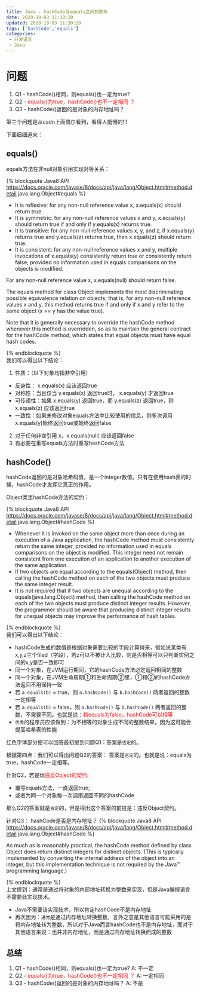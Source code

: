```yaml
---
title: Java - hashCode与equals之间的联系
date: 2020-10-03 11:30:20
updated: 2020-10-03 11:30:20
tags: ['hashCode','equals']
categories:
 - 开发语言
 - Java
---
```


# 问题

1. Q1 - hashCode()相同，则equals()也一定为true?
2. Q2 - <font color=red> equals()为true，hashCode()也不一定相同 ？ </font>
3. Q3 - hashCode()返回的是对象的内存地址吗？

第三个问题是从csdn上面偶尔看到，看得人挺懵的!!!



下面细细道来：

## equals()

equals方法在非null对象引用实现对等关系：

{% blockquote Java8 API https://docs.oracle.com/javase/8/docs/api/java/lang/Object.html#method.detail java.lang.Object#equals %}

- It is reflexive: for any non-null reference value x, x.equals(x) should return true.
- It is symmetric: for any non-null reference values x and y, x.equals(y) should return true if and only if y.equals(x) returns true.
- It is transitive: for any non-null reference values x, y, and z, if x.equals(y) returns true and y.equals(z) returns true, then x.equals(z) should return true.
- It is consistent: for any non-null reference values x and y, multiple invocations of x.equals(y) consistently return true or consistently return false, provided no information used in equals comparisons on the objects is modified.

For any non-null reference value x, x.equals(null) should return false.

The equals method for class Object implements the most discriminating possible equivalence relation on objects; that is, for any non-null reference values x and y, this method returns true if and only if x and y refer to the same object (x == y has the value true).

Note that it is generally necessary to override the hashCode method whenever this method is overridden, so as to maintain the general contract for the hashCode method, which states that equal objects must have equal hash codes.

{% endblockquote %}
<br>
我们可以得出以下结论：

1. 性质：（以下对象均指非空引用）
  - 反身性： x.equals(x) 应该返回true
  - 对称性：当且仅当 y.equals(x) 返回true时， x.equals(y) 才返回true
  - 可传递性：如果 x.equals(y) 返回true，而 y.equals(z) 返回true，则 x.equals(z) 应该返回true
  - 一致性：如果未修改对象equals方法中比较使用的信息，则多次调用x.equals(y)始终返回true或始终返回false
2. 对于任何非空引用 x，x.equals(null) 应该返回false
3. 有必要在重写equals方法时重写hashCode方法

## hashCode()

hashCode返回的是对象哈希码值，是一个integer数值。只有在使用hash表的时候，hashCode才发挥它真正的作用。

Object类里hashCode方法的契约：

{% blockquote Java8 API https://docs.oracle.com/javase/8/docs/api/java/lang/Object.html#method.detail java.lang.Object#hashCode %}

- Whenever it is invoked on the same object more than once during an execution of a Java application, the hashCode method must consistently return the same integer, provided no information used in equals comparisons on the object is modified. This integer need not remain consistent from one execution of an application to another execution of the same application.
- If two objects are equal according to the equals(Object) method, then calling the hashCode method on each of the two objects must produce the same integer result.
- It is not required that if two objects are unequal according to the equals(java.lang.Object) method, then calling the hashCode method on each of the two objects must produce distinct integer results. However, the programmer should be aware that producing distinct integer results for unequal objects may improve the performance of hash tables.

{% endblockquote %}
<br>
我们可以得出以下结论：

- hashCode生成的数值是根据对象需要比较的字段计算得来，假如说某类有x,y,z三个filed（字段），若z可以不被计入比较，则是否相等可以只判断实例之间的x,y是否一致即可
- 同一个对象，在JVM运行期间，它的hashCode方法必定返回相同的整数
- 同一个对象，在JVM生命周期①和生命周期②里，①和②的hashCode方法返回不用保持一致
- 若 ` a.equals(b) ` = true，则 ` a.hashCode() ` 与 ` b.hashCode() ` 两者返回的整数一定相等
- 若 ` a.equals(b) ` = false，则 ` a.hashCode() ` 与 ` b.hashCode() ` 两者返回的整数，不需要不同。也就是说：<font color=red>若equals为false，hashCode可以相等</font>
- `优秀`的程序员应该做到：为不相等的对象生成不同的整数结果，因为这可能会提高哈希表的性能

红色字体部分便可以回答最初提到问题Q1：答案是`否定`的。

根据第四点：我们可以得出问题Q2的答案： 答案是`否定`的。也就是说：equals为true，hashCode一定相等。

针对Q2，若是你<font color=red>违反Object的契约</font>:

- 覆写equals方法，一直返回true;
- 或者为同一个对象每一次调用返回不同的hashCode
 
那么Q2的答案就是`肯定`的，但是得出这个答案的前提是：违反Object契约。

针对Q3： hashCode是否是内存地址？ 
{% blockquote Java8 API https://docs.oracle.com/javase/8/docs/api/java/lang/Object.html#method.detail java.lang.Object#hashCode %}

As much as is reasonably practical, the hashCode method defined by class Object does return distinct integers for distinct objects. (This is typically implemented by converting the internal address of the object into an integer, but this implementation technique is not required by the Java™ programming language.)

{% endblockquote %}
<br>
上文提到：通常是通过将对象的内部地址转换为整数来实现，但是Java编程语言不需要此实现技术。

- Java不需要该实现技术，所以肯定hashCode不是内存地址
- 再次因为：`通常`是通过内存地址转换整数，言外之意是其他语言可能采用的是将内存地址转为整数，所以对于Java而言hashCode也不是内存地址，而对于其他语言来说：也并非内存地址，而是通过内存地址转换而成的整数

## 总结

1. Q1 - hashCode()相同，则equals()也一定为true? A: 不一定
2. Q2 - <font color=red>equals()为true，hashCode()也不一定相同 ？ </font> A: 一定相同
3. Q3 - hashCode()返回的是对象的内存地址吗？ A: 不是
